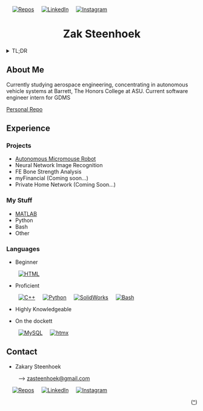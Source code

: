 ﻿<a id="readme-top"></a>



<!-- ACCOUNT SHIELDS -->

&nbsp;&nbsp;&nbsp;&nbsp;[![Repos][repos-shield]][repos-url]
&nbsp;&nbsp;&nbsp;&nbsp;[![LinkedIn][linkedin-shield]][linkedin-url]
&nbsp;&nbsp;&nbsp;&nbsp;[![Instagram][ig-shield]][ig-url]


<!-- ME -->

<h1 align="center">Zak Steenhoek</h1>

<!-- SUMMARY -->

<details>
  <summary>TL;DR</summary>
  <ol>
    <li><a href="#about-me">About Me</a></li>
    <li>
      <a href="#experience">Experience</a>
      <ul>
        <li><a href="#projects">Projects</a></li>
	<li><a href="#my-stuff">My Stuff</a></li>
        <li><a href="#languages">Languages</a></li>
      </ul>
    </li>
  </ol>
</details>



<!-- ABOUT ME -->

## About Me

Currently studying aerospace engineering, concentrating in autonomous vehicle systems at Barrett, The Honors College at ASU. Current software engineer intern for GDMS

[Personal Repo](https://github.com/zak-steenhoek/zak-steenhoek)



<!-- EXPERIENCE -->

## Experience

### Projects

* [Autonomous Micromouse Robot](https://github.com/zak-steenhoek/Micromouse-Robot)
* Neural Network Image Recognition
* FE Bone Strength Analysis
* myFinancial (Coming soon...)
* Private Home Network (Coming Soon...)


### My Stuff

* [MATLAB](https://github.com/zak-steenhoek/zak-steenhoek/blob/main/Code/MATLAB) 
* Python 
* Bash 
* Other 

### Languages

* Beginner

&nbsp;&nbsp;&nbsp;&nbsp;&nbsp;&nbsp;&nbsp;&nbsp;[![HTML][html-shield]][html-url]


* Proficient

&nbsp;&nbsp;&nbsp;&nbsp;&nbsp;&nbsp;&nbsp;&nbsp;[![C++][cpp-shield]][cpp-url]
&nbsp;&nbsp;&nbsp;&nbsp;[![Python][python-shield]][python-url]
&nbsp;&nbsp;&nbsp;&nbsp;[![SolidWorks][sw-shield]][sw-url]
&nbsp;&nbsp;&nbsp;&nbsp;[![Bash][bash-shield]][bash-url]


* Highly Knowledgeable


* On the dockett

&nbsp;&nbsp;&nbsp;&nbsp;&nbsp;&nbsp;&nbsp;&nbsp;[![MySQL][sql-shield]][sql-url]
&nbsp;&nbsp;&nbsp;&nbsp;[![htmx][htmx-shield]][htmx-url]



<!-- CONTACT -->

## Contact  

* Zakary Steenhoek

&nbsp;&nbsp;&nbsp;&nbsp;&nbsp;&nbsp;&nbsp;&nbsp;--> zasteenhoek@gmail.com


&nbsp;&nbsp;&nbsp;&nbsp;[![Repos][repos-shield]][repos-url]
&nbsp;&nbsp;&nbsp;&nbsp;[![LinkedIn][linkedin-shield]][linkedin-url]
&nbsp;&nbsp;&nbsp;&nbsp;[![Instagram][ig-shield]][ig-url]

<p align="right">(<a href="#readme-top">^</a>)</p>



<!-- MARKDOWN LINKS & IMAGES -->
<!-- https://www.markdownguide.org/basic-syntax/#reference-style-links -->


<!-- BADGES -->
[repos-shield]: https://img.shields.io/badge/-Repos-black.svg?logoSize=auto&style=for-the-badge&logo=git&logoColor=D7CFB7&labelColor=463C1E&color=463C1E
[repos-url]: https://github.com/zak-steenhoek?tab=repositories

[stars-shield]: https://img.shields.io/badge/-Stars-black.svg?logoSize=auto&style=for-the-badge&logo=airtransat&logoColor=D7CFB7&labelColor=463C1E&color=463C1E
[stars-url]: https://github.com/zak-steenhoek?tab=stars


<!-- EXPERIENCE -->
[python-shield]: https://img.shields.io/badge/-Python-black.svg?logoSize=auto&style=for-the-badge&logo=python&logoColor=D7CFB7&labelColor=463C1E&color=463C1E
[python-url]: https://www.python.org/

[cpp-shield]: https://img.shields.io/badge/-C++-black.svg?logoSize=auto&style=for-the-badge&logo=cplusplus&logoColor=D7CFB7&labelColor=463C1E&color=463C1E
[cpp-url]: https://cplusplus.com/

[sw-shield]: https://img.shields.io/badge/-SolidWorks-black.svg?logoSize=auto&style=for-the-badge&logo=dassaultsystemes&logoColor=D7CFB7&labelColor=463C1E&color=463C1E
[sw-url]: https://my.solidworks.com/

[bash-shield]: https://img.shields.io/badge/-GNU&nbsp;Bash-black.svg?logoSize=auto&style=for-the-badge&logo=gnubash&logoColor=D7CFB7&labelColor=463C1E&color=463C1E
[bash-url]: https://www.gnu.org/software/bash/

[html-shield]: https://img.shields.io/badge/-HTML-black.svg?logoSize=auto&style=for-the-badge&logo=html5&logoColor=D7CFB7&labelColor=463C1E&color=463C1E
[html-url]: https://html.com/

[sql-shield]: https://img.shields.io/badge/-MySQL-black.svg?logoSize=auto&style=for-the-badge&logo=mysql&logoColor=D7CFB7&labelColor=463C1E&color=463C1E
[sql-url]: https://www.mysql.com/

[htmx-shield]: https://img.shields.io/badge/-htmx-black.svg?logoSize=auto&style=for-the-badge&logo=htmx&logoColor=D7CFB7&labelColor=463C1E&color=463C1E
[htmx-url]: https://htmx.org/

[npp-shield]: https://img.shields.io/badge/-Notepad++-black.svg?logoSize=auto&style=for-the-badge&logo=notepadplusplus&logoColor=D7CFB7&labelColor=463C1E&color=463C1E
[npp-url]: https://notepad-plus-plus.org/

[Next.js]: https://img.shields.io/badge/next.js-000000?style=for-the-badge&logo=nextdotjs&logoColor=white
[Next-url]: https://nextjs.org/

[React.js]: https://img.shields.io/badge/React-20232A?style=for-the-badge&logo=react&logoColor=61DAFB
[React-url]: https://reactjs.org/

[Vue.js]: https://img.shields.io/badge/Vue.js-35495E?style=for-the-badge&logo=vuedotjs&logoColor=4FC08D
[Vue-url]: https://vuejs.org/


<!-- CONTACT -->
[email-shield]: https://img.shields.io/badge/-Email-black.svg?logoSize=auto&style=for-the-badge&logo=gmail&logoColor=D7CFB7&labelColor=463C1E&color=463C1E
[email-url]: zasteenhoek@gmail.com

[linkedin-shield]: https://img.shields.io/badge/-LinkedIn-black.svg?logoSize=auto&style=for-the-badge&logo=linkedin&logoColor=D7CFB7&labelColor=463C1E&color=463C1E
[linkedin-url]: https://linkedin.com/in/zakary-steenhoek-aerospace-engineering-student/

[ig-shield]: https://img.shields.io/badge/-Instagram-black.svg?logoSize=auto&style=for-the-badge&logo=instagram&logoColor=D7CFB7&labelColor=463C1E&color=463C1E
[ig-url]: https://www.instagram.com/zak.steenhoek/
